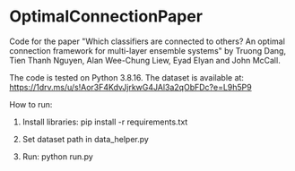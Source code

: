 # OptimalConnectionPaper
Code for the paper "Which classifiers are connected to others? An optimal connection framework for multi-layer ensemble systems" by Truong Dang, Tien Thanh Nguyen, Alan Wee-Chung Liew, Eyad Elyan and John McCall.

The code is tested on Python 3.8.16. The dataset is available at: https://1drv.ms/u/s!Aor3F4KdvJjrkwG4JAl3a2qObFDc?e=L9h5P9

How to run: 

1) Install libraries: pip install -r requirements.txt

2) Set dataset path in data_helper.py

3) Run: python run.py